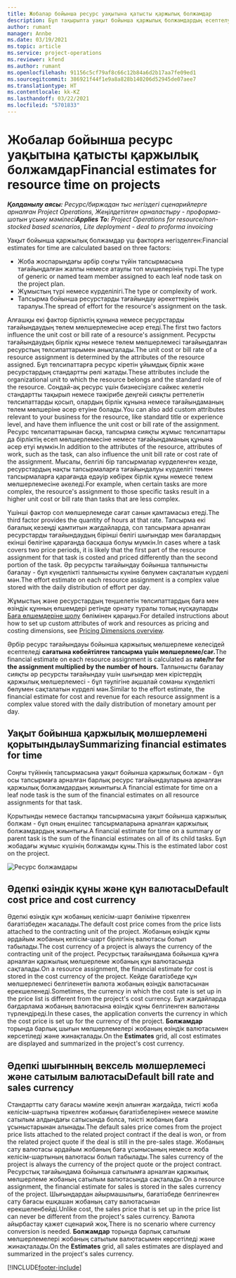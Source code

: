 ```yaml
---
title: Жобалар бойынша ресурс уақытына қатысты қаржылық болжамдар
description: Бұл тақырыпта уақыт бойынша қаржылық болжамдардың есептелу амалы туралы ақпарат берілген.
author: rumant
manager: Annbe
ms.date: 03/19/2021
ms.topic: article
ms.service: project-operations
ms.reviewer: kfend
ms.author: rumant
ms.openlocfilehash: 91156c5cf79af8c66c12b84a6d2b17aa7fe09ed1
ms.sourcegitcommit: 386921f44f1e9a8a828b140206d52945de07aee7
ms.translationtype: HT
ms.contentlocale: kk-KZ
ms.lasthandoff: 03/22/2021
ms.locfileid: "5701833"
---
```

# <a name="financial-estimates-for-resource-time-on-projects"></a><span data-ttu-id="611b9-103">Жобалар бойынша ресурс уақытына қатысты қаржылық болжамдар</span><span class="sxs-lookup"><span data-stu-id="611b9-103">Financial estimates for resource time on projects</span></span>

<span data-ttu-id="611b9-104">_**Қолданылу аясы:** Ресурс/биржадан тыс негіздегі сценарийлерге арналған Project Operations, Жеңілдетілген орналастыру - проформа-шотын ұсыну мәмілесі_</span><span class="sxs-lookup"><span data-stu-id="611b9-104">_**Applies To:** Project Operations for resource/non-stocked based scenarios, Lite deployment - deal to proforma invoicing_</span></span>

<span data-ttu-id="611b9-105">Уақыт бойынша қаржылық болжамдар үш факторға негізделген:</span><span class="sxs-lookup"><span data-stu-id="611b9-105">Financial estimates for time are calculated based on three factors:</span></span> 

- <span data-ttu-id="611b9-106">Жоба жоспарындағы әрбір соңғы түйін тапсырмасына тағайындалған жалпы немесе атаулы топ мүшелерінің түрі.</span><span class="sxs-lookup"><span data-stu-id="611b9-106">The type of generic or named team member assigned to each leaf node task on the project plan.</span></span> 
- <span data-ttu-id="611b9-107">Жұмыстың түрі немесе күрделілігі.</span><span class="sxs-lookup"><span data-stu-id="611b9-107">The type or complexity of work.</span></span>
- <span data-ttu-id="611b9-108">Тапсырма бойынша ресурстарды тағайындау әрекеттерінің таралуы.</span><span class="sxs-lookup"><span data-stu-id="611b9-108">The spread of effort for the resource's assignment on the task.</span></span> 

<span data-ttu-id="611b9-109">Алғашқы екі фактор бірліктің құнына немесе ресурстарды тағайындаудың төлем мөлшерлемесіне әсер етеді.</span><span class="sxs-lookup"><span data-stu-id="611b9-109">The first two factors influence the unit cost or bill rate of a resource's assignment.</span></span> <span data-ttu-id="611b9-110">Ресурсты тағайындаудың бірлік құны немесе төлем мөлшерлемесі тағайындалған ресурстың төлсипаттарымен анықталады.</span><span class="sxs-lookup"><span data-stu-id="611b9-110">The unit cost or bill rate of a resource assignment is determined by the attributes of the resource assigned.</span></span> <span data-ttu-id="611b9-111">Бұл төлсипаттарға ресурс кіретін ұйымдық бірлік және ресурстардың стандартты рөлі жатады.</span><span class="sxs-lookup"><span data-stu-id="611b9-111">These attributes include the organizational unit to which the resource belongs and the standard role of the resource.</span></span> <span data-ttu-id="611b9-112">Сондай-ақ ресурс үшін бизнесіңізге сәйкес келетін стандартты тақырып немесе тәжірибе деңгейі сияқты реттелетін төлсипаттарды қосып, олардың бірлік құнына немесе тағайындаманың төлем мөлшеріне әсер етуіне болады.</span><span class="sxs-lookup"><span data-stu-id="611b9-112">You can also add custom attributes relevant to your business for the resource, like standard title or experience level, and have them influence the unit cost or bill rate of the assignment.</span></span>
<span data-ttu-id="611b9-113">Ресурс төлсипаттарынан басқа, тапсырма сияқты жұмыс төлсипаттары да бірліктің есеп мөлшерлемесіне немесе тағайындаманың құнына әсер етуі мүмкін.</span><span class="sxs-lookup"><span data-stu-id="611b9-113">In addition to the attributes of the resource, attributes of work, such as the task, can also influence the unit bill rate or cost rate of the assignment.</span></span> <span data-ttu-id="611b9-114">Мысалы, белгілі бір тапсырмалар күрделенген кезде, ресурстардың нақты тапсырмаларға тағайындалуы күрделігі төмен тапсырмаларға қарағанда едәуір көбірек бірлік құны немесе төлем мөлшерлемесіне әкеледі.</span><span class="sxs-lookup"><span data-stu-id="611b9-114">For example, when certain tasks are more complex, the resource's assignment to those specific tasks result in a higher unit cost or bill rate than tasks that are less complex.</span></span>   

<span data-ttu-id="611b9-115">Үшінші фактор сол мөлшерлемеде сағат санын қамтамасыз етеді.</span><span class="sxs-lookup"><span data-stu-id="611b9-115">The third factor provides the quantity of hours at that rate.</span></span> <span data-ttu-id="611b9-116">Тапсырма екі бағалық кезеңді қамтитын жағдайларда, сол тапсырмаға арналған ресурстарды тағайындаудың бірінші бөлігі шығындар мен бағалардың екінші бөлігіне қарағанда басқаша болуы мүмкін.</span><span class="sxs-lookup"><span data-stu-id="611b9-116">In cases where a task covers two price periods, it is likely that the first part of the resource assignment for that task is costed and priced differently than the second portion of the task.</span></span> <span data-ttu-id="611b9-117">Әр ресурсты тағайындау бойынша талпынысты бағалау - бұл күнделікті талпынысты күніне бөлумен сақталатын күрделі мән.</span><span class="sxs-lookup"><span data-stu-id="611b9-117">The effort estimate on each resource assignment is a complex value stored with the daily distribution of effort per day.</span></span>

<span data-ttu-id="611b9-118">Жұмыстың және ресурстардың теңшелетін төлсипаттардың баға мен өзіндік құнның өлшемдері ретінде орнату туралы толық нұсқауларды [Баға өлшемдеріне шолу](../pricing-costing/pricing-dimensions-overview.md) бөлімінен қараңыз.</span><span class="sxs-lookup"><span data-stu-id="611b9-118">For detailed instructions about how to set up custom attributes of work and resources as pricing and costing dimensions, see [Pricing Dimensions overview](../pricing-costing/pricing-dimensions-overview.md).</span></span>

<span data-ttu-id="611b9-119">Әрбір ресурс тағайындауы бойынша қаржылық мөлшерлеме келесідей есептеледі **сағатына көбейтілген тапсырма үшін мөлшерлеме/сағ.**</span><span class="sxs-lookup"><span data-stu-id="611b9-119">The financial estimate on each resource assignment is calculated as **rate/hr for the assignment multiplied by the number of hours.**</span></span>  <span data-ttu-id="611b9-120">Талпынысты бағалау сияқты әр ресурсты тағайындау үшін шығындар мен кірістердің қаржылық мөлшерлемесі - бұл тәулігіне ақшалай соманы күнделікті бөлумен сақталатын күрделі мән.</span><span class="sxs-lookup"><span data-stu-id="611b9-120">Similar to the effort estimate, the financial estimate for cost and revenue for each resource assignment is a complex value stored with the daily distribution of monetary amount per day.</span></span> 

## <a name="summarizing-financial-estimates-for-time"></a><span data-ttu-id="611b9-121">Уақыт бойынша қаржылық мөлшерлемені қорытындылау</span><span class="sxs-lookup"><span data-stu-id="611b9-121">Summarizing financial estimates for time</span></span>
<span data-ttu-id="611b9-122">Соңғы түйіннің тапсырмасына уақыт бойынша қаржылық болжам - бұл осы тапсырмаға арналған барлық ресурс тағайындауларына арналған қаржылық болжамдардың жиынтығы.</span><span class="sxs-lookup"><span data-stu-id="611b9-122">A financial estimate for time on a leaf node task is the sum of the financial estimates on all resource assignments for that task.</span></span>

<span data-ttu-id="611b9-123">Қорытынды немесе бастапқы тапсырмасына уақыт бойынша қаржылық болжам - бұл оның еншілес тапсырмаларына арналған қаржылық болжамдардың жиынтығы.</span><span class="sxs-lookup"><span data-stu-id="611b9-123">A financial estimate for time on a summary or parent task is the sum of the financial estimates on all of its child tasks.</span></span> <span data-ttu-id="611b9-124">Бұл жобадағы жұмыс күшінің болжамды құны.</span><span class="sxs-lookup"><span data-stu-id="611b9-124">This is the estimated labor cost on the project.</span></span> 

![Ресурс болжамдары](./media/navigation12.png)

## <a name="default-cost-price-and-cost-currency"></a><span data-ttu-id="611b9-126">Әдепкі өзіндік құны және құн валютасы</span><span class="sxs-lookup"><span data-stu-id="611b9-126">Default cost price and cost currency</span></span>

<span data-ttu-id="611b9-127">Әдепкі өзіндік құн жобаның келісім-шарт бөліміне тіркелген бағатізбеден жасалады.</span><span class="sxs-lookup"><span data-stu-id="611b9-127">The default cost price comes from the price lists attached to the contracting unit of the project.</span></span> <span data-ttu-id="611b9-128">Жобаның өзіндік құны әрдайым жобаның келісім-шарт бірлігінің валютасы болып табылады.</span><span class="sxs-lookup"><span data-stu-id="611b9-128">The cost currency of a project is always the currency of the contracting unit of the project.</span></span> <span data-ttu-id="611b9-129">Ресурстық тағайындама бойынша құнға арналған қаржылық мөлшерлеме жобаның құн валютасында сақталады.</span><span class="sxs-lookup"><span data-stu-id="611b9-129">On a resource assignment, the financial estimate for cost is stored in the cost currency of the project.</span></span> <span data-ttu-id="611b9-130">Кейде бағатізбеде құн мөлшерлемесі белгіленетін валюта жобаның өзіндік валютасынан ерекшеленеді.</span><span class="sxs-lookup"><span data-stu-id="611b9-130">Sometimes, the currency in which the cost rate is set up in the price list is different from the project's cost currency.</span></span> <span data-ttu-id="611b9-131">Бұл жағдайларда бағдарлама жобаның валютасына өзіндік құны белгіленген валютаны түрлендіреді.</span><span class="sxs-lookup"><span data-stu-id="611b9-131">In these cases, the application converts the currency in which the cost price is set up for the currency of the project.</span></span> <span data-ttu-id="611b9-132">**Болжамдар** торында барлық шығын мөлшерлемелері жобаның өзіндік валютасымен көрсетіледі және жинақталады.</span><span class="sxs-lookup"><span data-stu-id="611b9-132">On the **Estimates** grid, all cost estimates are displayed and summarized in the project's cost currency.</span></span> 

## <a name="default-bill-rate-and-sales-currency"></a><span data-ttu-id="611b9-133">Әдепкі шығынның вексель мөлшерлемесі және сатылым валютасы</span><span class="sxs-lookup"><span data-stu-id="611b9-133">Default bill rate and sales currency</span></span>

<span data-ttu-id="611b9-134">Стандартты сату бағасы мәміле жеңіп алынған жағдайда, тиісті жоба келісім-шартына тіркелген жобаның бағатізбелерінен немесе мәміле сатылым алдындағы сатысында болса, тиісті жобаның баға ұсыныстарынан алынады.</span><span class="sxs-lookup"><span data-stu-id="611b9-134">The default sales price comes from the project price lists attached to the related project contract if the deal is won, or from the related project quote if the deal is still in the pre-sales stage.</span></span> <span data-ttu-id="611b9-135">Жобаның сату валютасы әрдайым жобаның баға ұсынысының немесе жоба келісім-шартының валютасы болып табылады.</span><span class="sxs-lookup"><span data-stu-id="611b9-135">The sales currency of the project is always the currency of the project quote or the project contract.</span></span> <span data-ttu-id="611b9-136">Ресурстық тағайындама бойынша сатылымға арналған қаржылық мөлшерлеме жобаның сатылым валютасында сақталады.</span><span class="sxs-lookup"><span data-stu-id="611b9-136">On a resource assignment, the financial estimate for sales is stored in the sales currency of the project.</span></span> <span data-ttu-id="611b9-137">Шығындардан айырмашылығы, бағатізбеде белгіленген сату бағасы ешқашан жобаның сату валютасынан ерекшеленбейді.</span><span class="sxs-lookup"><span data-stu-id="611b9-137">Unlike cost, the sales price that is set up in the price list can never be different from the project's sales currency.</span></span> <span data-ttu-id="611b9-138">Валюта айырбастау қажет сценарий жоқ.</span><span class="sxs-lookup"><span data-stu-id="611b9-138">There is no scenario where currency conversion is needed.</span></span> <span data-ttu-id="611b9-139">**Болжамдар** торында барлық сатылым мөлшерлемелері жобаның сатылым валютасымен көрсетіледі және жинақталады.</span><span class="sxs-lookup"><span data-stu-id="611b9-139">On the **Estimates** grid, all sales estimates are displayed and summarized in the project's sales currency.</span></span> 

[!INCLUDE[footer-include](../includes/footer-banner.md)]
